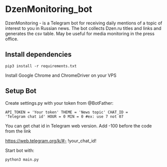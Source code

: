 <H1>DzenMonitoring_bot </H1>
DzenMonitoring - is a Telegram bot for receiving daily mentions of a topic of interest to you in Russian news. The bot collects Dzen.ru titles and links and generates the csv table. May be useful for media monitoring in the press office. 

<h2>Install dependencies</H2>

<code>pip3 install -r requirements.txt</code>

Install Google Chrome and ChromeDriver on your VPS

<h2>Setup Bot</h2>

Create settings.py with your token from @BotFather:

<code>API_TOKEN = 'Your token'
THEME = 'News topic'
CHAT_ID = 'Telegram chat id'
HOUR = 0
MIN = 0 #ex: use 7 not 07
</code>

You can get chat id in Telegram web version. Add -100 before the code from the link

https://web.telegram.org/k/#- !your_chat_id!

Start bot with:

<code>python3 main.py</code>
